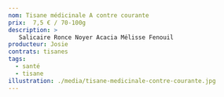 ```yaml
---
nom: Tisane médicinale A contre courante
prix:  7,5 € / 70-100g
description: >
   Salicaire Ronce Noyer Acacia Mélisse Fenouil
producteur: Josie
contrats: tisanes
tags: 
  - santé
  - tisane
illustration: ./media/tisane-medicinale-contre-courante.jpg
---
```


